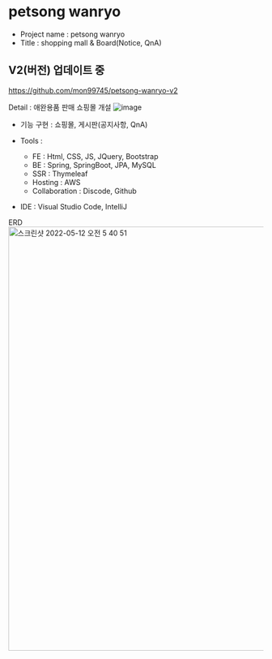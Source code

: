 # petsong wanryo
- Project name : petsong wanryo
- Title : shopping mall & Board(Notice, QnA)

## V2(버전) 업데이트 중
https://github.com/mon99745/petsong-wanryo-v2


Detail : 애완용품 판매 쇼핑몰 개설
![image](https://user-images.githubusercontent.com/84507123/149527325-042881f6-adee-4bfc-837f-89e02af24bd6.png)
 



- 기능 구현 : 쇼핑몰, 게시판(공지사항, QnA)
 
- Tools : 
  
  - FE : Html, CSS, JS, JQuery, Bootstrap
  - BE : Spring, SpringBoot, JPA, MySQL 
  - SSR : Thymeleaf
  - Hosting : AWS
  - Collaboration : Discode, Github
    
- IDE : Visual Studio Code, IntelliJ 

ERD 
<img width="836" alt="스크린샷 2022-05-12 오전 5 40 51" src="https://user-images.githubusercontent.com/84507123/167944162-0eb84325-5a62-4384-bc60-8c301f445461.png">


